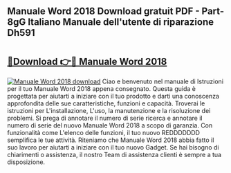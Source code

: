 ## Manuale Word 2018 Download gratuit PDF - Part-8gG Italiano Manuale dell'utente di riparazione Dh591

# <h2><a href="http://dfa5ys.blite.top/?on=Manuale+Word+2018">🔗Download 👉🔴 Manuale Word 2018</a></h2>

[![Manuale Word 2018 download](https://i.imgur.com/lujVjoI.png)](http://dfa5ys.blite.top/?on=Manuale+Word+2018)
Ciao e benvenuto nel manuale di Istruzioni per il tuo Manuale Word 2018 appena consegnato. Questa guida è progettata per aiutarti a iniziare con il tuo prodotto e darti una conoscenza approfondita delle sue caratteristiche, funzioni e capacità. Troverai le istruzioni per L'installazione, L'uso, la manutenzione e la risoluzione dei problemi. Si prega di annotare il numero di serie ricerca e annotare il numero di serie del nuovo Manuale Word 2018 a scopo di garanzia. Con funzionalità come L'elenco delle funzioni, il tuo nuovo REDDDDDDD semplifica le tue attività. Riteniamo che Manuale Word 2018 abbia fatto il suo lavoro per aiutarti a iniziare con il tuo nuovo Gadget. Se hai bisogno di chiarimenti o assistenza, il nostro Team di assistenza clienti è sempre a tua disposizione.
